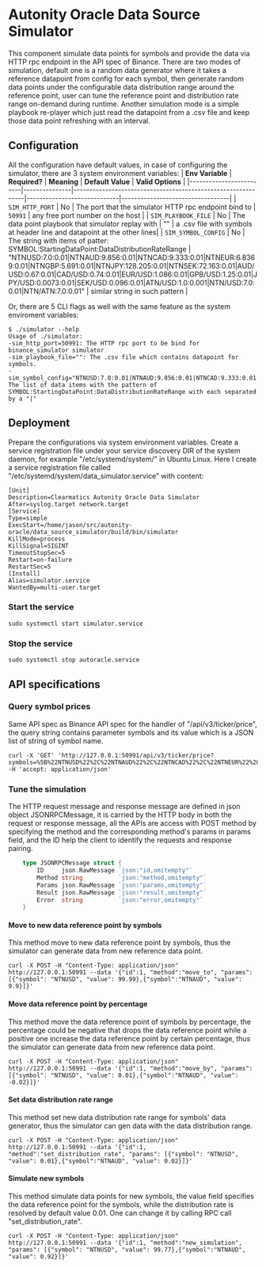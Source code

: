 # Autonity Oracle Data Source Simulator
This component simulate data points for symbols and provide the data via HTTP rpc endpoint in the API spec of Binance.
There are two modes of simulation, default one is a random data generator where it takes a reference datapoint from config
for each symbol, then generate random data points under the configurable data distribution range around the reference point,
user can tune the reference point and distribution rate range on-demand during runtime. Another simulation mode is a simple
playbook re-player which just read the datapoint from a .csv file and keep those data point refreshing with an interval.

## Configuration
All the configuration have default values, in case of configuring the simulator, there are 3 system environment variables:
| **Env Variable**        | **Required?** | **Meaning**                                                  | **Default Value**           | **Valid Options**                |
|-------------------------|---------------|--------------------------------------------------------------|-----------------------------|----------------------------------|
| `SIM_HTTP_PORT`         | No            | The port that the simulator HTTP rpc endpoint bind to        | `50991`                     | any free port number on the host |
| `SIM_PLAYBOOK_FILE`     | No            | The data point playbook that simulator replay with           | ""                          | a .csv file with symbols at header line and datapoint at the other lines|
| `SIM_SYMBOL_CONFIG`     | No            | The string with items of patter: SYMBOL:StartingDataPoint:DataDistributionRateRange  | "NTNUSD:7.0:0.01\|NTNAUD:9.856:0.01\|NTNCAD:9.333:0.01\|NTNEUR:6.8369:0.01\|NTNGBP:5.691:0.01\|NTNJPY:128.205:0.01\|NTNSEK:72.163:0.01\|AUD/USD:0.67:0.01\|CAD/USD:0.74:0.01\|EUR/USD:1.086:0.01\|GPB/USD:1.25:0.01\|JPY/USD:0.0073:0.01\|SEK/USD:0.096:0.01\|ATN/USD:1.0:0.001\|NTN/USD:7.0:0.01\|NTN/ATN:7.0:0.01"                 | similar string in such pattern |

Or, there are 5 CLI flags as well with the same feature as the system enviroment variables:

    $ ./simulator --help
    Usage of ./simulator:
    -sim_http_port=50991: The HTTP rpc port to be bind for binance_simulator simulator
    -sim_playbook_file="": The .csv file which contains datapoint for symbols.
    -sim_symbol_config="NTNUSD:7.0:0.01|NTNAUD:9.856:0.01|NTNCAD:9.333:0.01|NTNEUR:6.8369:0.01|NTNGBP:5.691:0.01|NTNJPY:128.205:0.01|NTNSEK:72.163:0.01": The list of data items with the pattern of SYMBOL:StartingDataPoint:DataDistributionRateRange with each separated by a "|"

## Deployment
Prepare the configurations via system environment variables. Create a service registration file under your service discovery DIR of the system daemon, for example "/etc/systemd/system/" in Ubuntu Linux.
Here I create a service registration file called "/etc/systemd/system/data_simulator.service" with content:
```
[Unit]
Description=Clearmatics Autonity Oracle Data Simulator
After=syslog.target network.target
[Service]
Type=simple
ExecStart=/home/jason/src/autonity-oracle/data_source_simulator/build/bin/simulator
KillMode=process
KillSignal=SIGINT
TimeoutStopSec=5
Restart=on-failure
RestartSec=5
[Install]
Alias=simulator.service
WantedBy=multi-user.target
```
### Start the service

    sudo systemctl start simulator.service

### Stop the service

    sudo systemctl stop autoracle.service

## API specifications
### Query symbol prices
Same API spec as Binance API spec for the handler of "/api/v3/ticker/price", the query string contains parameter symbols
and its value which is a JSON list of string of symbol name.

    curl -X 'GET' 'http://127.0.0.1:50991/api/v3/ticker/price?symbols=%5B%22NTNUSD%22%2C%22NTNAUD%22%2C%22NTNCAD%22%2C%22NTNEUR%22%2C%22NTNGBP%22%2C%22NTNJPY%22%2C%22NTNSEK%22%5D' -H 'accept: application/json'

### Tune the simulation
The HTTP request message and response message are defined in json object JSONRPCMessage, it is carried by the HTTP body in both the request or response message, all the APIs are access with POST method by specifying the method and the corresponding method's params in params field, and the ID help the client to identify the requests and response pairing.
```go
    type JSONRPCMessage struct {
        ID     json.RawMessage `json:"id,omitempty"`
        Method string          `json:"method,omitempty"`
        Params json.RawMessage `json:"params,omitempty"`
        Result json.RawMessage `json:"result,omitempty"`
        Error  string          `json:"error,omitempty"`
    }
```
#### Move to new data reference point by symbols
This method move to new data reference point by symbols, thus the simulator can generate data from new reference data point.

    curl -X POST -H "Content-Type: application/json" http://127.0.0.1:50991 --data '{"id":1, "method":"move_to", "params": [{"symbol": "NTNUSD", "value": 99.99},{"symbol":"NTNAUD", "value": 9.9}]}'

#### Move data reference point by percentage
This method move the data reference point of symbols by percentage, the percentage could be negative that drops the data reference point while a positive one increase
the data reference point by certain percentage, thus the simulator can generate data from new reference data point.

    curl -X POST -H "Content-Type: application/json" http://127.0.0.1:50991 --data '{"id":1, "method":"move_by", "params": [{"symbol": "NTNUSD", "value": 0.01},{"symbol":"NTNAUD", "value": -0.02}]}'

#### Set data distribution rate range
This method set new data distribution rate range for symbols' data generator, thus the simulator can gen data with the data distribution range.

    curl -X POST -H "Content-Type: application/json" http://127.0.0.1:50991 --data '{"id":1, "method":"set_distribution_rate", "params": [{"symbol": "NTNUSD", "value": 0.01},{"symbol":"NTNAUD", "value": 0.02}]}'

#### Simulate new symbols
This method simulate data points for new symbols, the value field specifies the data reference point for the symbols, while the distribution rate is resolved by default value 0.01. One can change it by calling RPC call "set_distribution_rate".

    curl -X POST -H "Content-Type: application/json" http://127.0.0.1:50991 --data '{"id":1, "method":"new_simulation", "params": [{"symbol": "NTNUSD", "value": 99.77},{"symbol":"NTNAUD", "value": 0.92}]}'

